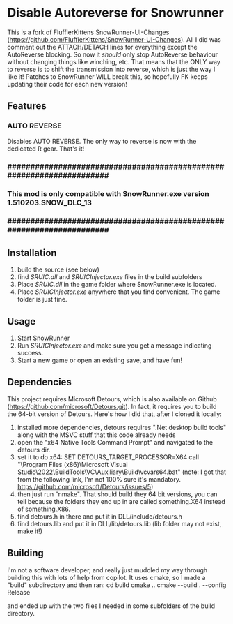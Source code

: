 # Disable Autoreverse for Snowrunner
This is a fork of FluffierKittens SnowRunner-UI-Changes (https://github.com/FluffierKittens/SnowRunner-UI-Changes). All I did was comment out the ATTACH/DETACH lines for everything except the AutoReverse blocking. So now it _should_ only stop AutoReverse behaviour without changing things like winching, etc. That means that the ONLY way to reverse is to shift the transmission into reverse, which is just the way I like it! Patches to SnowRunner WILL break this, so hopefully FK keeps updating their code for each new version!

## Features

### AUTO REVERSE
Disables AUTO REVERSE. The only way to reverse is now with the dedicated R gear. That's it!

### ##################################################################### ###
### This mod is only compatible with SnowRunner.exe version 1.510203.SNOW_DLC_13 ###
### ##################################################################### ###

## Installation
1. build the source (see below)
2. find  *SRUIC.dll* and *SRUICInjector.exe* files in the build subfolders
3. Place *SRUIC.dll* in the game folder where SnowRunner.exe is located. 
4. Place *SRUICInjector.exe* anywhere that you find convenient. The game folder is just fine.

## Usage
1. Start SnowRunner
2. Run *SRUICInjector.exe* and make sure you get a message indicating success. 
3. Start a new game or open an existing save, and have fun!

## Dependencies
This project requires Microsoft Detours, which is also available on Github (https://github.com/microsoft/Detours.git). In fact, it requires you to build the 64-bit version of Detours. Here's how I did that, after I cloned it locally:
1. installed more dependencies, detours requires ".Net desktop build tools" along with the MSVC stuff that this code already needs
2. open the "x64 Native Tools Command Prompt" and navigated to the detours dir.
3. set it to do x64:
SET DETOURS_TARGET_PROCESSOR=X64
call "\Program Files (x86)\Microsoft Visual Studio\2022\BuildTools\VC\Auxiliary\Build\vcvars64.bat"
(note: I got that from the following link, I'm not 100% sure it's mandatory. https://github.com/microsoft/Detours/issues/5)
4. then just run "nmake". That should build they 64 bit versions, you can tell because the folders they end up in are called something.X64 instead of something.X86.
5. find detours.h in there and put it in DLL/include/detours.h
6. find detours.lib and put it in DLL/lib/detours.lib (lib folder may not exist, make it!)

## Building
I'm not a software developer, and really just muddled my way through building this with lots of help from copilot. It uses cmake, so I made a "build" subdirectory and then ran:
cd build
cmake ..
cmake --build . --config Release

and ended up with the two files I needed in some subfolders of the build directory.